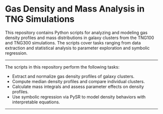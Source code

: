 # Gas Density and Mass Analysis in TNG Simulations

This repository contains Python scripts for analyzing and modeling gas density profiles and mass distributions in galaxy clusters from the TNG100 and TNG300 simulations. The scripts cover tasks ranging from data extraction and statistical analysis to parameter exploration and symbolic regression.

---

The scripts in this repository perform the following tasks:
- Extract and normalize gas density profiles of galaxy clusters.
- Compute median density profiles and compare individual clusters.
- Calculate mass integrals and assess parameter effects on density profiles.
- Use symbolic regression via PySR to model density behaviors with interpretable equations.

---

